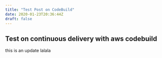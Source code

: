 ```yaml
---
title: "Test Post on CodeBuild"
date: 2020-01-23T20:36:44Z
draft: false
---
```


## Test on continuous delivery with aws codebuild

this is an update lalala

